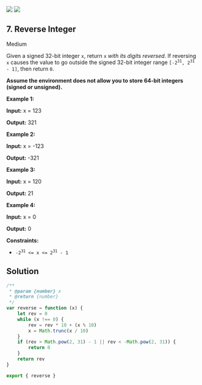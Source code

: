 [![](https://img.shields.io/github/stars/LeetCode-in-JavaScript/LeetCode-in-JavaScript?label=Stars&style=flat-square)](https://github.com/LeetCode-in-JavaScript/LeetCode-in-JavaScript)
[![](https://img.shields.io/github/forks/LeetCode-in-JavaScript/LeetCode-in-JavaScript?label=Fork%20me%20on%20GitHub%20&style=flat-square)](https://github.com/LeetCode-in-JavaScript/LeetCode-in-JavaScript/fork)

## 7\. Reverse Integer

Medium

Given a signed 32-bit integer `x`, return `x` _with its digits reversed_. If reversing `x` causes the value to go outside the signed 32-bit integer range <code>[-2<sup>31</sup>, 2<sup>31</sup> - 1]</code>, then return `0`.

**Assume the environment does not allow you to store 64-bit integers (signed or unsigned).**

**Example 1:**

**Input:** x = 123

**Output:** 321 

**Example 2:**

**Input:** x = -123

**Output:** -321 

**Example 3:**

**Input:** x = 120

**Output:** 21 

**Example 4:**

**Input:** x = 0

**Output:** 0 

**Constraints:**

*   <code>-2<sup>31</sup> <= x <= 2<sup>31</sup> - 1</code>

## Solution

```javascript
/**
 * @param {number} x
 * @return {number}
 */
var reverse = function (x) {
    let rev = 0
    while (x !== 0) {
        rev = rev * 10 + (x % 10)
        x = Math.trunc(x / 10)
    }
    if (rev > Math.pow(2, 31) - 1 || rev < -Math.pow(2, 31)) {
        return 0
    }
    return rev
}

export { reverse }
```